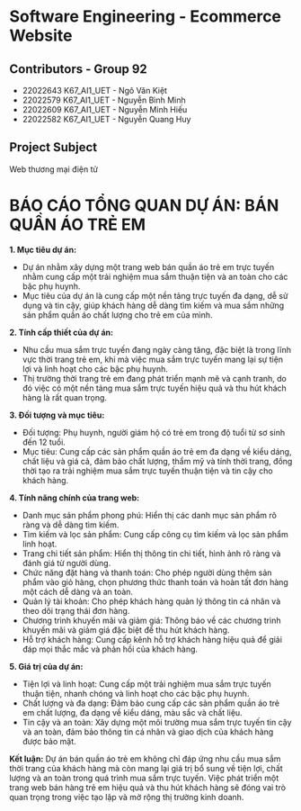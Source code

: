 # Software Engineering - Ecommerce Website
## Contributors - Group 92
- 22022643 K67_AI1_UET - Ngô Văn Kiệt
- 22022579 K67_AI1_UET - Nguyễn Bình Minh
- 22022609 K67_AI1_UET - Nguyễn Minh Hiếu
- 22022582 K67_AI1_UET - Nguyễn Quang Huy
## Project Subject
Web thương mại điện tử
# **BÁO CÁO TỔNG QUAN DỰ ÁN: BÁN QUẦN ÁO TRẺ EM**

**1. Mục tiêu dự án:**
- Dự án nhằm xây dựng một trang web bán quần áo trẻ em trực tuyến nhằm cung cấp một trải nghiệm mua sắm thuận tiện và an toàn cho các bậc phụ huynh.
- Mục tiêu của dự án là cung cấp một nền tảng trực tuyến đa dạng, dễ sử dụng và tin cậy, giúp khách hàng dễ dàng tìm kiếm và mua sắm những sản phẩm quần áo chất lượng cho trẻ em của mình.

**2. Tính cấp thiết của dự án:**
- Nhu cầu mua sắm trực tuyến đang ngày càng tăng, đặc biệt là trong lĩnh vực thời trang trẻ em, khi mà việc mua sắm trực tuyến mang lại sự tiện lợi và linh hoạt cho các bậc phụ huynh.
- Thị trường thời trang trẻ em đang phát triển mạnh mẽ và cạnh tranh, do đó việc có một nền tảng mua sắm trực tuyến hiệu quả và thu hút khách hàng là rất quan trọng.

**3. Đối tượng và mục tiêu:**
- Đối tượng: Phụ huynh, người giám hộ có trẻ em trong độ tuổi từ sơ sinh đến 12 tuổi.
- Mục tiêu: Cung cấp các sản phẩm quần áo trẻ em đa dạng về kiểu dáng, chất liệu và giá cả, đảm bảo chất lượng, thẩm mỹ và tính thời trang, đồng thời tạo ra trải nghiệm mua sắm trực tuyến thuận tiện và tin cậy cho khách hàng.

**4. Tính năng chính của trang web:**
- Danh mục sản phẩm phong phú: Hiển thị các danh mục sản phẩm rõ ràng và dễ dàng tìm kiếm.
- Tìm kiếm và lọc sản phẩm: Cung cấp công cụ tìm kiếm và lọc sản phẩm linh hoạt.
- Trang chi tiết sản phẩm: Hiển thị thông tin chi tiết, hình ảnh rõ ràng và đánh giá từ người dùng.
- Chức năng đặt hàng và thanh toán: Cho phép người dùng thêm sản phẩm vào giỏ hàng, chọn phương thức thanh toán và hoàn tất đơn hàng một cách dễ dàng và an toàn.
- Quản lý tài khoản: Cho phép khách hàng quản lý thông tin cá nhân và theo dõi trạng thái đơn hàng.
- Chương trình khuyến mãi và giảm giá: Thông báo về các chương trình khuyến mãi và giảm giá đặc biệt để thu hút khách hàng.
- Hỗ trợ khách hàng: Cung cấp kênh hỗ trợ khách hàng hiệu quả để giải đáp mọi thắc mắc và phản hồi của khách hàng.

**5. Giá trị của dự án:**
- Tiện lợi và linh hoạt: Cung cấp một trải nghiệm mua sắm trực tuyến thuận tiện, nhanh chóng và linh hoạt cho các bậc phụ huynh.
- Chất lượng và đa dạng: Đảm bảo cung cấp các sản phẩm quần áo trẻ em chất lượng, đa dạng về kiểu dáng, màu sắc và chất liệu.
- Tin cậy và an toàn: Xây dựng một môi trường mua sắm trực tuyến tin cậy và an toàn, đảm bảo thông tin cá nhân và giao dịch của khách hàng được bảo mật.

**Kết luận:**
Dự án bán quần áo trẻ em không chỉ đáp ứng nhu cầu mua sắm thời trang của khách hàng mà còn mang lại giá trị bổ sung về tiện lợi, chất lượng và an toàn trong quá trình mua sắm trực tuyến. Việc phát triển một trang web bán hàng trẻ em hiệu quả và thu hút khách hàng sẽ đóng vai trò quan trọng trong việc tạo lập và mở rộng thị trường kinh doanh.
